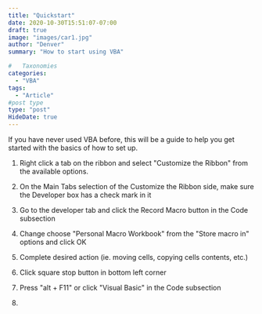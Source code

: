 ```yaml
---
title: "Quickstart"
date: 2020-10-30T15:51:07-07:00
draft: true
image: "images/car1.jpg"
author: "Denver"
summary: "How to start using VBA"

#   Taxonomies
categories:
  - "VBA"
tags:
  - "Article"
#post type
type: "post"
HideDate: true
---
```


If you have never used VBA before, this will be a guide to help you get started with the basics of how to set up.

1. Right click a tab on the ribbon and select "Customize the Ribbon" from the available options.

2. On the Main Tabs selection of the Customize the Ribbon side, make sure the Developer box has a check mark in it
3. Go to the developer tab and click the Record Macro button in the Code subsection
4. Change choose "Personal Macro Workbook" from the "Store macro in" options and click OK
5. Complete desired action (ie. moving cells, copying cells contents, etc.)
6. Click square stop button in bottom left corner
7. Press "alt + F11" or click "Visual Basic" in the Code subsection
8.
